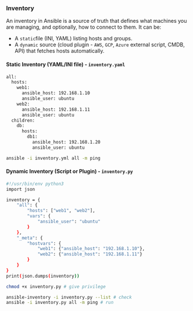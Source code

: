 ### Inventory

An inventory in Ansible is a source of truth that defines what machines you are managing, and optionally, how to connect to them. It can be:

- A `static`file (INI, YAML) listing hosts and groups.
- A `dynamic` source (cloud plugin - `AWS`, `GCP`, `Azure` external script, CMDB, API) that fetches hosts automatically.

#### Static Inventory (YAML/INI file) - `inventory.yaml`

```bash
all:
  hosts:
    web1:
      ansible_host: 192.168.1.10
      ansible_user: ubuntu
    web2:
      ansible_host: 192.168.1.11
      ansible_user: ubuntu
  children:
    db:
      hosts:
        db1:
          ansible_host: 192.168.1.20
          ansible_user: ubuntu
```

```bash
ansible -i inventory.yml all -m ping
```

#### Dynamic Inventory (Script or Plugin) - `inventory.py`

```bash
#!/usr/bin/env python3
import json

inventory = {
    "all": {
        "hosts": ["web1", "web2"],
        "vars": {
            "ansible_user": "ubuntu"
        }
    },
    "_meta": {
        "hostvars": {
            "web1": {"ansible_host": "192.168.1.10"},
            "web2": {"ansible_host": "192.168.1.11"}
        }
    }
}
print(json.dumps(inventory))
```

```bash
chmod +x inventory.py # give privilege
```

```bash
ansible-inventory -i inventory.py --list # check
ansible -i inventory.py all -m ping # run
```
